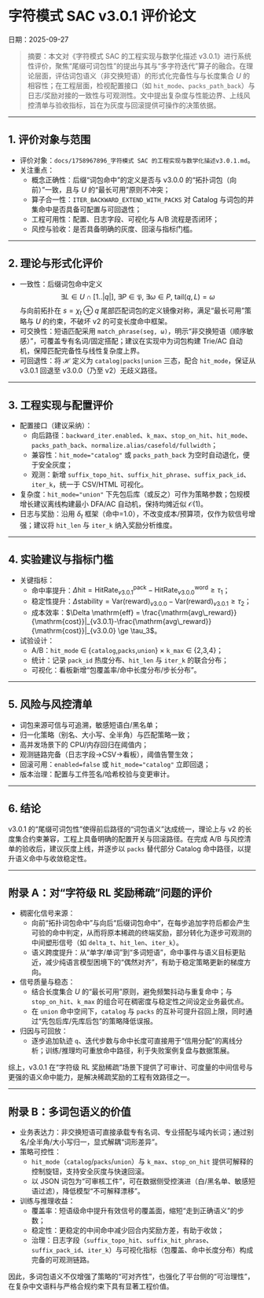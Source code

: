 # 字符模式 SAC v3.0.1 评价论文

日期：2025-09-27

> 摘要：本文对《字符模式 SAC 的工程实现与数学化描述 v3.0.1》进行系统性评价，聚焦“尾缀可词包性”的提出与其与“多字符迭代”算子的融合。在理论层面，评估词包语义（非交换短语）的形式化完备性与与长度集合 $U$ 的相容性；在工程层面，检视配置接口（如 `hit_mode`、`packs_path_back`）与日志/奖励对接的一致性与可观测性。文中提出复杂度与性能边界、上线风控清单与验收指标，旨在为灰度与回滚提供可操作的决策依据。

---

## 1. 评价对象与范围

- 评价对象：`docs/1758967896_字符模式 SAC 的工程实现与数学化描述v3.0.1.md`。
- 关注重点：
  - 概念正确性：后缀“词包命中”的定义是否与 v3.0.0 的“拓扑词包（向前）”一致，且与 $U$ 的“最长可用”原则不冲突；
  - 算子合一性：`ITER_BACKWARD_EXTEND_WITH_PACKS` 对 Catalog 与词包的并集命中是否具备可配置与可回退性；
  - 工程可用性：配置、日志字段、可视化与 A/B 流程是否闭环；
  - 风控与验收：是否具备明确的灰度、回滚与指标门槛。

---

## 2. 理论与形式化评价

- 一致性：后缀词包命中定义
  $$\exists L\in U\cap[1..|q|],\ \exists P\in\mathfrak{P},\ \exists\omega\in P,\ \mathrm{tail}(q,L)=\omega$$
  与向前拓扑在 $s=\chi_t\oplus q$ 尾部匹配词包的定义镜像对称，满足“最长可用”策略与 $U$ 的约束，不破坏 v2 的可变长度命中框架。
- 可交换性：短语匹配采用 `match_phrase(seg, ω)`，明示“非交换短语（顺序敏感）”，可覆盖专有名词/固定搭配；建议在实现中为词包构建 Trie/AC 自动机，保障匹配完备性与线性复杂度上界。
- 可回退性：将 $\mathcal H$ 定义为 `catalog|packs|union` 三态，配合 `hit_mode`，保证从 v3.0.1 回退至 v3.0.0（乃至 v2）无歧义路径。

---

## 3. 工程实现与配置评价

- 配置接口（建议采纳）：
  - 向后路径：`backward_iter.enabled`、`k_max`、`stop_on_hit`、`hit_mode`、`packs_path_back`、`normalize.alias/casefold/fullwidth`；
  - 兼容性：`hit_mode="catalog"` 或 `packs_path_back` 为空时自动退化，便于安全灰度；
  - 观测：新增 `suffix_topo_hit`、`suffix_hit_phrase`、`suffix_pack_id`、`iter_k`，统一于 CSV/HTML 可视化。
- 复杂度：`hit_mode="union"` 下先包后库（或反之）可作为策略参数；包规模增长建议离线构建最小 DFA/AC 自动机，保持均摊近似 $\mathcal{O}(1)$。
- 日志与奖励：沿用 $\delta_t$ 框架（命中=1.0），不改变成本/预算项，仅作为软信号增强；建议将 `hit_len` 与 `iter_k` 纳入奖励分析维度。

---

## 4. 实验建议与指标门槛

- 关键指标：
  - 命中率提升：$\Delta \mathrm{hit} = \mathrm{HitRate}^{\text{pack}}_{v3.0.1}-\mathrm{HitRate}^{\text{word}}_{v3.0.0} \ge \tau_1$；
  - 稳定性提升：$\Delta \mathrm{stability} = \mathrm{Var}(\mathrm{reward})_{v3.0.0}-\mathrm{Var}(\mathrm{reward})_{v3.0.1} \ge \tau_2$；
  - 成本效率：$\Delta \mathrm{eff} = \frac{\mathrm{avg\_reward}}{\mathrm{cost}}|_{v3.0.1}-\frac{\mathrm{avg\_reward}}{\mathrm{cost}}|_{v3.0.0} \ge \tau_3$。
- 试验设计：
  - A/B：`hit_mode` ∈ {`catalog`,`packs`,`union`} × `k_max` ∈ {2,3,4}；
  - 统计：记录 `pack_id` 热度分布、`hit_len` 与 `iter_k` 的联合分布；
  - 可视化：看板新增“包覆盖率/命中长度分布/步长分布”。

---

## 5. 风险与风控清单

- 词包来源可信与可追溯，敏感短语白/黑名单；
- 归一化策略（别名、大小写、全半角）与匹配策略一致；
- 高并发场景下的 CPU/内存回归在阈值内；
- 观测链路完备（日志字段→CSV→看板），阈值告警生效；
- 回滚可用：`enabled=false` 或 `hit_mode="catalog"` 立即回退；
- 版本治理：配置与工件签名/哈希校验与变更审计。

---

## 6. 结论

v3.0.1 的“尾缀可词包性”使得前后路径的“词包语义”达成统一，理论上与 v2 的长度集合约束兼容，工程上具备明确的配置开关与回滚路径。在完成 A/B 与风控清单的验收后，建议灰度上线，并逐步以 `packs` 替代部分 Catalog 命中路径，以提升语义命中与收敛稳定性。

---

## 附录 A：对“字符级 RL 奖励稀疏”问题的评价

- 稠密化信号来源：
  - 向前“拓扑词包命中”与向后“后缀词包命中”，在每步追加字符后都会产生可验的命中判定，从而将原本稀疏的终端奖励，部分转化为逐步可观测的中间塑形信号（如 `delta_t`、`hit_len`、`iter_k`）。
  - 语义跨度提升：从“单字/单词”到“多词短语”，命中事件与语义目标更贴近，减少纯语言模型困境下的“偶然对齐”，有助于稳定策略更新的梯度方向。
- 信号质量与稳态：
  - 结合长度集合 $U$ 的“最长可用”原则，避免频繁抖动与重复命中；与 `stop_on_hit`、`k_max` 的组合可在稠密度与稳定性之间设定业务最优点。
  - 在 `union` 命中空间下，`catalog` 与 `packs` 的互补可提升召回上限，同时通过“先包后库/先库后包”的策略降低误报。
- 归因与可回放：
  - 逐步追加轨迹 `q`、迭代步数与命中长度可直接用于“信用分配”的离线分析；训练/推理均可重放命中路径，利于失败案例复盘与数据策展。

综上，v3.0.1 在“字符级 RL 奖励稀疏”场景下提供了可审计、可度量的中间信号与更强的语义命中能力，是解决稀疏奖励的工程有效路径之一。

---

## 附录 B：多词包语义的价值

- 业务表达力：非交换短语可直接承载专有名词、专业搭配与域内长词；通过别名/全半角/大小写归一，显式解耦“词形差异”。
- 策略可控性：
  - `hit_mode`（`catalog`/`packs`/`union`）与 `k_max`、`stop_on_hit` 提供可解释的控制旋钮，支持安全灰度与快速回滚。
  - 以 JSON 词包为“可审核工件”，可在数据侧受控演进（白/黑名单、敏感短语过滤），降低模型“不可解释漂移”。
- 训练与推理收益：
  - 覆盖率：短语级命中提升有效信号的覆盖面，缩短“走到正确语义”的步数；
  - 稳定性：更稳定的中间命中减少回合内奖励方差，有助于收敛；
  - 治理：日志字段（`suffix_topo_hit`、`suffix_hit_phrase`、`suffix_pack_id`、`iter_k`）与可视化指标（包覆盖、命中长度分布）构成完备的可观测链路。

因此，多词包语义不仅增强了策略的“可对齐性”，也强化了平台侧的“可治理性”，在复杂中文语料与严格合规约束下具有显著工程价值。